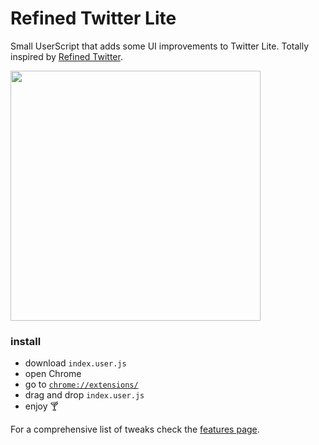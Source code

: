 # Refined Twitter Lite

Small UserScript that adds some UI improvements to Twitter Lite. Totally inspired by [Refined Twitter](https://github.com/sindresorhus/refined-twitter).

<img height="400" alt="" src="https://user-images.githubusercontent.com/711311/51304651-02909a80-1a39-11e9-9d50-a8727df003e2.png" role="presentation">

### install

* download `index.user.js`
* open Chrome
* go to [`chrome://extensions/`](chrome://extensions/)
* drag and drop `index.user.js`
* enjoy 🍸

For a comprehensive list of tweaks check the [features page](./FEATURES.md).
